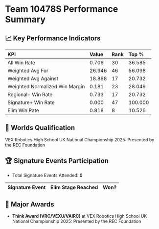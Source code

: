 # Team 10478S Performance Summary

## 📈 Key Performance Indicators
| KPI | Value | Rank | Top % |
|:---|:-----|:----|:-----|
| All Win Rate | 0.706 | 30 | 36.585 |
| Weighted Avg For | 26.946 | 46 | 56.098 |
| Weighted Avg Against | 18.898 | 17 | 20.732 |
| Weighted Normalized Win Margin | 0.181 | 23 | 28.049 |
| Regional+ Win Rate | 0.733 | 17 | 20.732 |
| Signature+ Win Rate | 0.000 | 47 | 100.000 |
| Elim Win Rate | 0.818 | 8 | 10.526 |


## 🎯 Worlds Qualification
VEX Robotics High School UK National Championship 2025: Presented by the REC Foundation

## 🏆 Signature Events Participation
- Total Signature Events Attended: **0**

| Signature Event | Elim Stage Reached | Won? |
|:----------------|:-------------------|:----|


## 🥇 Major Awards
- **Think Award (VRC/VEXU/VAIRC)** at VEX Robotics High School UK National Championship 2025: Presented by the REC Foundation


